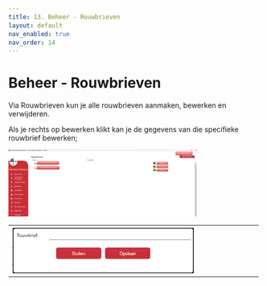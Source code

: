 ```yaml
---
title: 13. Beheer - Rouwbrieven
layout: default
nav_enabled: true
nav_order: 14
---
```


# Beheer - Rouwbrieven
Via Rouwbrieven kun je alle rouwbrieven aanmaken, bewerken en verwijderen.

Als je rechts op bewerken klikt kan je de gegevens van die specifieke rouwbrief bewerken;

<p float="left">
  <a href="./images/rouwbrief.png" target="_blank">
    <img src="./images/rouwbrief.png" alt="Screenshot of the application" width="75%" />
  </a>
</p>

<table>
  <tr>
    <td>
      <a href="./images/rouwbriefnewedit.png" target="_blank">
        <img src="./images/rouwbriefnewedit.png" alt="Screenshot of the application" width="75%" />
      </a>
    </td>
  </tr>
</table>

